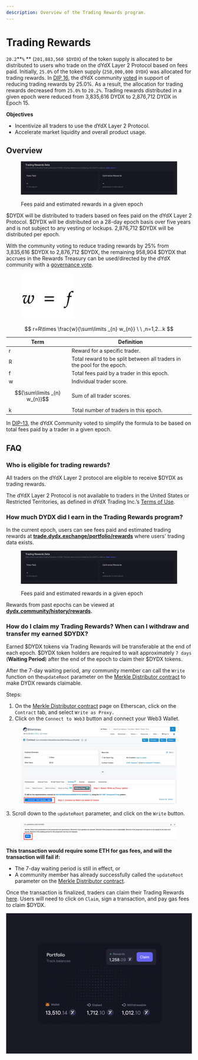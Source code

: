 ```yaml
---
description: Overview of the Trading Rewards program.
---
```


# Trading Rewards

`20.2`**`%` ** (`201,883,560 $DYDX`) of the token supply is allocated to be distributed to users who trade on the dYdX Layer 2 Protocol based on fees paid. Initially, `25.0%` of the token supply (`250,000,000 DYDX`) was allocated for trading rewards. In [DIP 16](https://github.com/dydxfoundation/dip/blob/master/content/dips/DIP-16.md), the dYdX community [voted](https://dydx.community/dashboard/proposal/8) in support of reducing trading rewards by 25.0%. As a result, the allocation for trading rewards decreased from `25.0%` to `20.2%`. Trading rewards distributed in a given epoch were reduced from 3,835,616 DYDX to 2,876,712 DYDX in Epoch 15.

**Objectives**

* Incentivize all traders to use the dYdX Layer 2 Protocol.
* Accelerate market liquidity and overall product usage.

## **Overview**

<figure><img src="../.gitbook/assets/1-fees-paid-estimated-rewards.png" alt=""><figcaption><p>Fees paid and estimated rewards in a given epoch</p></figcaption></figure>

$DYDX will be distributed to traders based on fees paid on the dYdX Layer 2 Protocol. $DYDX will be distributed on a 28-day epoch basis over five years and is not subject to any vesting or lockups. 2,876,712 $DYDX will be distributed per epoch.

With the community voting to reduce trading rewards by 25% from 3,835,616 $DYDX to 2,876,712 $DYDX, the remaining 958,904 $DYDX that accrues in the Rewards Treasury can be used/directed by the dYdX community with a [governance vote](https://docs.dydx.community/dydx-governance/voting-and-governance/governance-parameters).

<figure><img src="../.gitbook/assets/1-trading-rewards-formula-new.png" alt=""><figcaption></figcaption></figure>

$$
r=R\times \frac{w}{\sum\limits _{n} w_{n}} \ \ ,n=1,2...k
$$

| Term                         | Definition                                                              |
| ---------------------------- | ----------------------------------------------------------------------- |
| r                            | Reward for a specific trader.                                           |
| R                            | Total reward to be split between all traders in the pool for the epoch. |
| f                            | Total fees paid by a trader in this epoch.                              |
| w                            | Individual trader score.                                                |
| $${\sum\limits _{n} w_{n}}$$ | Sum of all trader scores.                                               |
| k                            | Total number of traders in this epoch.                                  |

In [DIP-13](https://github.com/dydxfoundation/dip/blob/master/content/dips/DIP-13.md), the dYdX Community voted to simplify the formula to be based on total fees paid by a trader in a given epoch.

## FAQ

### Who is eligible for trading rewards?

All traders on the dYdX Layer 2 protocol are eligible to receive $DYDX as trading rewards.

The dYdX Layer 2 Protocol is not available to traders in the United States or Restricted Territories, as defined in dYdX Trading Inc.’s [Terms of Use](https://dydx.exchange/terms).

### How much DYDX did I earn in the Trading Rewards program?

In the current epoch, users can see fees paid and estimated trading rewards at [**trade.dydx.exchange/portfolio/rewards**](https://trade.dydx.exchange/portfolio/rewards) where users' trading data exists.

<figure><img src="../.gitbook/assets/1-fees-paid-estimated-rewards.png" alt=""><figcaption><p>Fees paid and estimated rewards in a given epoch</p></figcaption></figure>

Rewards from past epochs can be viewed at [**dydx.community/history/rewards**](https://dydx.community/history/rewards)**.**

### How do I claim my Trading Rewards? When can I withdraw and transfer my earned $DYDX?

Earned $DYDX tokens via Trading Rewards will be transferable at the end of each epoch. $DYDX token holders are required to wait approximately `7 days` (**Waiting Period**) after the end of the epoch to claim their $DYDX tokens.&#x20;

After the 7-day waiting period, any community member can call the `Write` function on the`updateRoot` parameter on the [Merkle Distributor contract](https://etherscan.io/address/0x01d3348601968ab85b4bb028979006eac235a588#writeProxyContract) to make DYDX rewards claimable.&#x20;

Steps:

1. On the [Merkle Distributor contract](https://etherscan.io/address/0x01d3348601968ab85b4bb028979006eac235a588#writeProxyContract) page on Etherscan, click on the `Contract` tab, and select `Write as Proxy.`
2. Click on the `Connect to Web3` button and connect your Web3 Wallet.

<figure><img src="../.gitbook/assets/merkle-distributor-contract.jpeg" alt=""><figcaption></figcaption></figure>

3\. Scroll down to the `updateRoot` parameter, and click on the `Write` button.

<figure><img src="../.gitbook/assets/updateRoot-claiming.jpeg" alt=""><figcaption></figcaption></figure>

**This transaction would require some ETH for gas fees, and will the transaction will fail if:**

* The 7-day waiting period is still in effect, or
* A community member has already successfully called the `updateRoot` parameter on the [Merkle Distributor contract](https://etherscan.io/address/0x01d3348601968ab85b4bb028979006eac235a588#writeProxyContract).

Once the transaction is finalized, traders can claim their Trading Rewards [here](https://dydx.community/dashboard). Users will need to click on `Claim`, sign a transaction, and pay gas fees to claim $DYDX.

![Portfolio overview of rewards](../.gitbook/assets/1-portfolio-overview-rewards.png)
